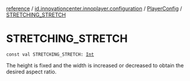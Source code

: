 [reference](../../index.md) / [id.innovationcenter.innoplayer.configuration](../index.md) / [PlayerConfig](index.md) / [STRETCHING_STRETCH](./-s-t-r-e-t-c-h-i-n-g_-s-t-r-e-t-c-h.md)

# STRETCHING_STRETCH

`const val STRETCHING_STRETCH: `[`Int`](https://kotlinlang.org/api/latest/jvm/stdlib/kotlin/-int/index.html)

The height is fixed and the width is increased or decreased to obtain the desired aspect ratio.

